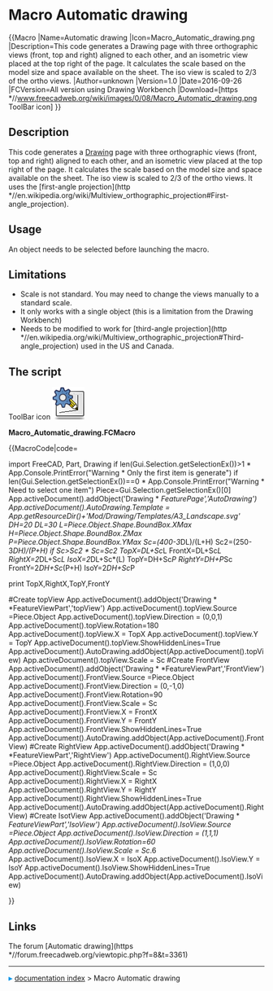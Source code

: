 # Macro Automatic drawing
{{Macro
|Name=Automatic drawing
|Icon=Macro_Automatic_drawing.png
|Description=This code generates a Drawing page with three orthographic views (front, top and right) aligned to each other, and an isometric view placed at the top right of the page. It calculates the scale based on the model size and space available on the sheet. The iso view is scaled to 2/3 of the ortho views.
|Author=unknown
|Version=1.0
|Date=2016-09-26
|FCVersion=All version using Drawing Workbench
|Download=[https   *//www.freecadweb.org/wiki/images/0/08/Macro_Automatic_drawing.png ToolBar icon]
}}

## Description

This code generates a [Drawing](Drawing_Workbench.md) page with three orthographic views (front, top and right) aligned to each other, and an isometric view placed at the top right of the page. It calculates the scale based on the model size and space available on the sheet. The iso view is scaled to 2/3 of the ortho views.
It uses the [first-angle projection](http   *//en.wikipedia.org/wiki/Multiview_orthographic_projection#First-angle_projection).

## Usage

An object needs to be selected before launching the macro.

## Limitations

-   Scale is not standard. You may need to change the views manually to a standard scale.
-   It only works with a single object (this is a limitation from the Drawing Workbench)
-   Needs to be modified to work for [third-angle projection](http   *//en.wikipedia.org/wiki/Multiview_orthographic_projection#Third-angle_projection) used in the US and Canada.

## The script 



ToolBar icon ![](images/Macro_Automatic_drawing.png )

**Macro_Automatic_drawing.FCMacro**


{{MacroCode|code=

import FreeCAD, Part, Drawing
if len(Gui.Selection.getSelectionEx())>1   *
   App.Console.PrintError("Warning   * Only the first item is generate")
if len(Gui.Selection.getSelectionEx())==0   *
   App.Console.PrintError("Warning   * Need to select one item")
Piece=Gui.Selection.getSelectionEx()[0]
App.activeDocument().addObject('Drawing   *   *FeaturePage','AutoDrawing')
App.activeDocument().AutoDrawing.Template = App.getResourceDir()+'Mod/Drawing/Templates/A3_Landscape.svg'
DH=20
DL=30
L=Piece.Object.Shape.BoundBox.XMax
H=Piece.Object.Shape.BoundBox.ZMax
P=Piece.Object.Shape.BoundBox.YMax
Sc=(400-3*DL)/(L+H)
Sc2=(250-3*DH)/(P+H)
if Sc>Sc2    * 
   Sc=Sc2
TopX=DL+Sc*L
FrontX=DL+Sc*L
RightX=2*DL+Sc*L
IsoX=2*DL+Sc*(L)
TopY=DH+Sc*P
RightY=DH+P*Sc
FrontY=2*DH+Sc*(P+H)
IsoY=2*DH+Sc*P

print TopX,RightX,TopY,FrontY

#Create topView
App.activeDocument().addObject('Drawing   *   *FeatureViewPart','topView')
App.activeDocument().topView.Source =Piece.Object
App.activeDocument().topView.Direction = (0,0,1)
App.activeDocument().topView.Rotation=180
App.activeDocument().topView.X = TopX
App.activeDocument().topView.Y = TopY
App.activeDocument().topView.ShowHiddenLines=True
App.activeDocument().AutoDrawing.addObject(App.activeDocument().topView)
App.activeDocument().topView.Scale = Sc
#Create FrontView
App.activeDocument().addObject('Drawing   *   *FeatureViewPart','FrontView')
App.activeDocument().FrontView.Source =Piece.Object
App.activeDocument().FrontView.Direction = (0,-1,0)
App.activeDocument().FrontView.Rotation=90
App.activeDocument().FrontView.Scale = Sc
App.activeDocument().FrontView.X = FrontX
App.activeDocument().FrontView.Y = FrontY
App.activeDocument().FrontView.ShowHiddenLines=True
App.activeDocument().AutoDrawing.addObject(App.activeDocument().FrontView)
#Create RightView
App.activeDocument().addObject('Drawing   *   *FeatureViewPart','RightView')
App.activeDocument().RightView.Source =Piece.Object
App.activeDocument().RightView.Direction = (1,0,0)
App.activeDocument().RightView.Scale = Sc
App.activeDocument().RightView.X = RightX
App.activeDocument().RightView.Y = RightY
App.activeDocument().RightView.ShowHiddenLines=True
App.activeDocument().AutoDrawing.addObject(App.activeDocument().RightView)
#Create IsotView
App.activeDocument().addObject('Drawing   *   *FeatureViewPart','IsoView')
App.activeDocument().IsoView.Source =Piece.Object
App.activeDocument().IsoView.Direction = (1,1,1)
App.activeDocument().IsoView.Rotation=60
App.activeDocument().IsoView.Scale = Sc*.6
App.activeDocument().IsoView.X = IsoX
App.activeDocument().IsoView.Y = IsoY
App.activeDocument().IsoView.ShowHiddenLines=True
App.activeDocument().AutoDrawing.addObject(App.activeDocument().IsoView)

}}






## Links

The forum [Automatic drawing](https   *//forum.freecadweb.org/viewtopic.php?f=8&t=3361)



---
![](images/Right_arrow.png) [documentation index](../README.md) > Macro Automatic drawing
